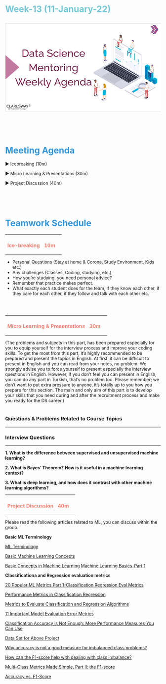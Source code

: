 <h1><strong><span style="color: #77C8D5;">Week-13 (11-January-22)</strong></span>

![logo](ds_agenda_logo.png)

<br>


<h1><strong><span style="color: #3498DB;">Meeting Agenda</strong></h1></span>

<span class="c16 c30">▶ </span><span
class="c42 c82">Icebreaking (10m)</span><span class="c16 c23"> </span>

<span class="c16 c30">▶ </span><span
class="c42 c82">Micro Learning & Presentations (30m)</span><span class="c46 c42 c48"> </span>


<span class="c30">▶ </span><span class="c46 c48 c42">Project Discussion (40m)</span>

<br>
<br>
<br>

<div style="page-break-after: always;"></div>

<h1><strong><span style="color: #3498DB;">Teamwork Schedule</strong></h1></span>

<table style= "width:100%;">
                <tr>
                <td style="color: #FA8072; text-align:left "><h3><strong><p>Ice-breaking</td>
                <td style="color: #FA8072; text-align:right;"><h3><strong><p>10m</p><td>                </tr>
</table>

- Personal Questions (Stay at home & Corona, Study Environment, Kids etc.) 
- Any challenges (Classes, Coding, studying, etc.) 
- How you’re studying, you need personal advice? 
- Remember that practice makes perfect. 
- What exactly each student does for the team, if they know each other, if they care for each other, if they follow and talk with each other etc. 

<br>
<br>

<table style= "width:100%;">
                <tr>
                <td style="color: #FA8072; text-align:left "><h3><strong><p>Micro Learning & Presentations</td>
                <td style="color: #FA8072; text-align:right;"><h3><strong><p>30m</p><td>                </tr>
</table>
(The problems and subjects in this part, has been prepared especially for you to equip yourself for the interview process and improve your coding skills.
To get the most from this part, it’s highly recommended to be prepared and present the topics in English.
At first, it can be difficult to present in English and you can read from your notes, no problem.
We strongly advise you to force yourself to present especially the interview questions in English.
However, if you don’t feel you can present in English, you can do any part in Turkish, that’s no problem too.
Please remember; we don’t want to put extra pressure to anyone, it’s totally up to you how you prepare for this section.
The main and only aim of this part is to develop your skills that you need during and after the recruitment process and make you ready for the DS career.)
<br><br>
<h3><strong>Questions & Problems Related to Course Topics</strong></h4>
<hr>


<h3><strong>Interview Questions</strong></h4>
<hr>

**1. What is the difference between supervised and unsupervised machine learning?**

**2. What is Bayes’ Theorem? How is it useful in a machine learning context?**
<br>

**3. What is deep learning, and how does it contrast with other machine learning algorithms?**
<br>

<table style= "width:100%;">
                <tr>
                <td style="color: #FA8072; text-align:left "><h3><strong><p>Project Discussion</td>
                <td style="color: #FA8072; text-align:right;"><h3><strong><p>40m</p><td>                </tr>
                
</table>

Please read the following articles related to ML, you can discuss within the group.

**Basic ML Terminology**

[ML Terminology](https://developers.google.com/machine-learning/crash-course/framing/ml-terminology)

[Basic Machine Learning Concepts](https://cleverdata.io/en/basic-machine-learning-concepts/)

[Basic Concepts in Machine Learning](https://machinelearningmastery.com/basic-concepts-in-machine-learning/)
[Machine Learning Basics-Part 1](https://towardsdatascience.com/machine-learning-basics-part-1-a36d38c7916)


**Classificationa and Regression evaluation metrics**

[20 Popular ML Metrics Part 1-Classification Regression Eval Metrics](https://towardsdatascience.com/20-popular-machine-learning-metrics-part-1-classification-regression-evaluation-metrics-1ca3e282a2ce)

[Performance Metrics in Classification Regression](https://iq.opengenus.org/performance-metrics-in-classification-regression/)

[Metrics to Evaluate Classification and Regression Algorithms](https://medium.com/@poojitha.penmethsa/metrics-to-evaluate-classification-and-regression-algorithms-1554f1e00a75)

[11 Important Model Evaluation Error Metrics](https://www.analyticsvidhya.com/blog/2019/08/11-important-model-evaluation-error-metrics/)


[Classification Accuracy is Not Enough: More Performance Measures You Can Use](https://machinelearningmastery.com/classification-accuracy-is-not-enough-more-performance-measures-you-can-use/)

[Data Set for Above Project](https://archive.ics.uci.edu/ml/datasets/breast+cancer)

[Why accuracy is not a good measure for imbalanced class problems?](https://stats.stackexchange.com/questions/312780/why-is-accuracy-not-the-best-measure-for-assessing-classification-models)

[How can the F1-score help with dealing with class imbalance?](https://sebastianraschka.com/faq/docs/computing-the-f1-score.html)

[Multi-Class Metrics Made Simple, Part II: the F1-score](https://towardsdatascience.com/multi-class-metrics-made-simple-part-ii-the-f1-score-ebe8b2c2ca1)

[Accuracy vs. F1-Score](https://medium.com/analytics-vidhya/accuracy-vs-f1-score-6258237beca2)

